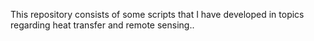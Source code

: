 This repository consists of some scripts that I have developed in topics regarding heat transfer and remote sensing..
